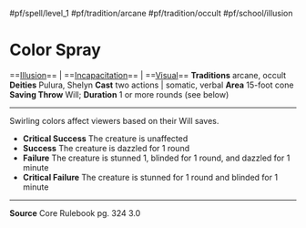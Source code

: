 #pf/spell/level_1 #pf/tradition/arcane #pf/tradition/occult #pf/school/illusion 
# Color Spray
==[Illusion](../../../Traits/Illusion.md)== | ==[Incapacitation](../../../Traits/Incapacitation.md)== | ==[Visual](../../../Traits/Visual.md)==
**Traditions** arcane, occult
**Deities** Pulura, Shelyn
**Cast** two actions | somatic, verbal
**Area** 15-foot cone
**Saving Throw** Will; **Duration** 1 or more rounds (see below)

---
Swirling colors affect viewers based on their Will saves.

- **Critical Success** The creature is unaffected
- **Success** The creature is dazzled for 1 round
- **Failure** The creature is stunned 1, blinded for 1 round, and dazzled for 1 minute
- **Critical Failure** The creature is stunned for 1 round and blinded for 1 minute

---
**Source** Core Rulebook pg. 324 3.0